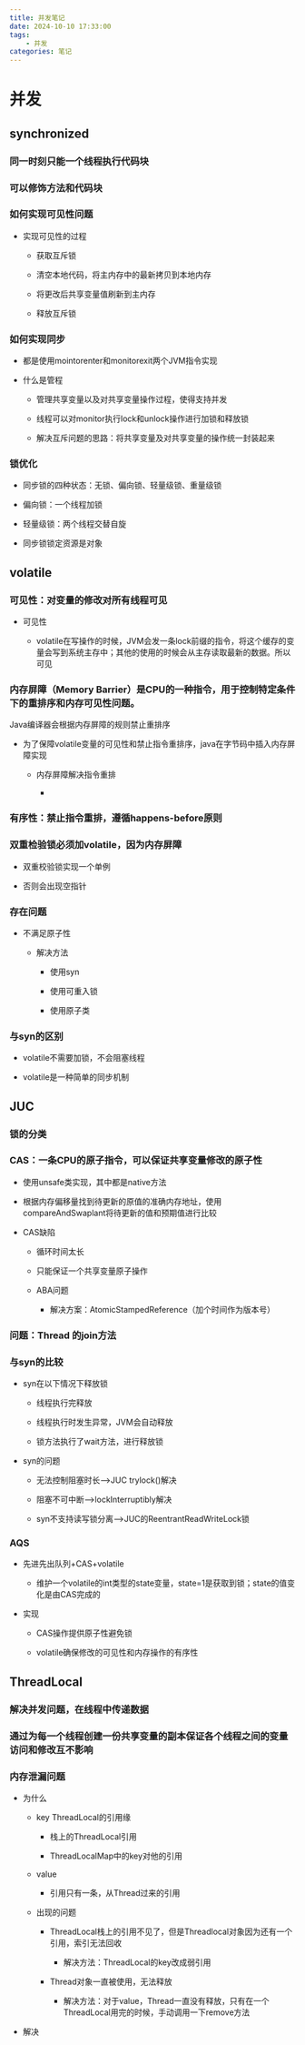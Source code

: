 ```yaml
---
title: 并发笔记 
date: 2024-10-10 17:33:00
tags:
	- 并发
categories: 笔记
---
```

# 并发

## synchronized

### 同一时刻只能一个线程执行代码块

### 可以修饰方法和代码块

### 如何实现可见性问题

- 实现可见性的过程

	- 获取互斥锁

	- 清空本地代码，将主内存中的最新拷贝到本地内存

	- 将更改后共享变量值刷新到主内存

	- 释放互斥锁

### 如何实现同步

- 都是使用mointorenter和monitorexit两个JVM指令实现

- 什么是管程

	- 管理共享变量以及对共享变量操作过程，使得支持并发

	- 线程可以对monitor执行lock和unlock操作进行加锁和释放锁

	- 解决互斥问题的思路：将共享变量及对共享变量的操作统一封装起来

### 锁优化

- 同步锁的四种状态：无锁、偏向锁、轻量级锁、重量级锁

- 偏向锁：一个线程加锁

- 轻量级锁：两个线程交替自旋

- 同步锁锁定资源是对象

## volatile

### 可见性：对变量的修改对所有线程可见

- 可见性

	- volatile在写操作的时候，JVM会发一条lock前缀的指令，将这个缓存的变量会写到系统主存中；其他的使用的时候会从主存读取最新的数据。所以可见

### 内存屏障（Memory Barrier）是CPU的一种指令，用于控制特定条件下的重排序和内存可见性问题。
Java编译器会根据内存屏障的规则禁止重排序

- 为了保障volatile变量的可见性和禁止指令重排序，java在字节码中插入内存屏障实现

	- 内存屏障解决指令重排

		-  

### 有序性：禁止指令重排，遵循happens-before原则

### 双重检验锁必须加volatile，因为内存屏障

- 双重校验锁实现一个单例

- 否则会出现空指针

### 存在问题

- 不满足原子性

	- 解决方法

		- 使用syn

		- 使用可重入锁

		- 使用原子类

### 与syn的区别

- volatile不需要加锁，不会阻塞线程

- volatile是一种简单的同步机制

## JUC

### 锁的分类

### CAS：一条CPU的原子指令，可以保证共享变量修改的原子性

- 使用unsafe类实现，其中都是native方法

- 根据内存偏移量找到待更新的原值的准确内存地址，使用compareAndSwaplant将待更新的值和预期值进行比较

- CAS缺陷

	- 循环时间太长

	- 只能保证一个共享变量原子操作

	- ABA问题

		- 解决方案：AtomicStampedReference（加个时间作为版本号）

### 问题：Thread 的join方法

### 与syn的比较

- syn在以下情况下释放锁

	- 线程执行完释放

	- 线程执行时发生异常，JVM会自动释放

	- 锁方法执行了wait方法，进行释放锁

- syn的问题

	- 无法控制阻塞时长——>JUC trylock()解决

	- 阻塞不可中断——>lockInterruptibly解决

	- syn不支持读写锁分离——>JUC的ReentrantReadWriteLock锁

### AQS

- 先进先出队列+CAS+volatile

	- 维护一个volatile的int类型的state变量，state=1是获取到锁；state的值变化是由CAS完成的

- 实现

	- CAS操作提供原子性避免锁

	- volatile确保修改的可见性和内存操作的有序性

## ThreadLocal

### 解决并发问题，在线程中传递数据

### 通过为每一个线程创建一份共享变量的副本保证各个线程之间的变量访问和修改互不影响

### 内存泄漏问题

- 为什么

	- key ThreadLocal的引用缘

		- 栈上的ThreadLocal引用

		- ThreadLocalMap中的key对他的引用

	- value

		- 引用只有一条，从Thread过来的引用

	- 出现的问题

		- ThreadLocal栈上的引用不见了，但是Threadlocal对象因为还有一个引用，索引无法回收

			- 解决方法：ThreadLocal的key改成弱引用

		- Thread对象一直被使用，无法释放

			- 解决方法：对于value，Thread一直没有释放，只有在一个ThreadLocal用完的时候，手动调用一下remove方法

- 解决

